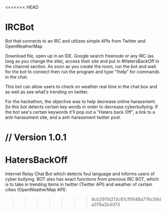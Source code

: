 <<<<<<< HEAD
# IRCBot
Bot that connects to an IRC and utilizes simple APIs from Twitter and OpenWeatherMap

Download file, open up in an IDE. Google search freenode or any IRC (as long as you change the site), access their site and put in #HatersBackOff in the channel section. As soon as you create the room, run the bot and wait for the bot to connect then run the program and type "!help" for commands in the chat.

This bot can allow users to check on weather real time in the chat box and as well as see what's trending on twitter.

For the hackathon, the objective was to help decrease online harassment. So this bot detects certain key words in order to decrease cyberbullying. If the bot see's certain keywords it'll pop out a "Haters back Off", a link to a anti-harassment site, and a anti-harassment twitter post.

//
Version 1.0.1
=======
# HatersBackOff
Internet Relay Chat Bot which detects foul language and informs users of cyber bullying.
BOT also has exact functions from previous IRC BOT, which is to take in trending items in twitter (Twitter API) and weather of certain cities (OpenWeatherMap API).
>>>>>>> 8cb2911d213c81c1f9148a776c59da076a2b4073
